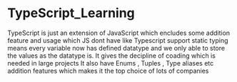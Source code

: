# TypeScript_Learning
TypeScript is just an extension of JavaScript which encludes some addition feature and usage which JS dont have like Typescript support static typing means every variable now has defined datatype and we only able to store the values as the datatype is.
It gives the decipline of coading which is needed in large projects
It also have Enums , Tuples , Type aliases etc addition features which makes it the top choice of lots of companies 
